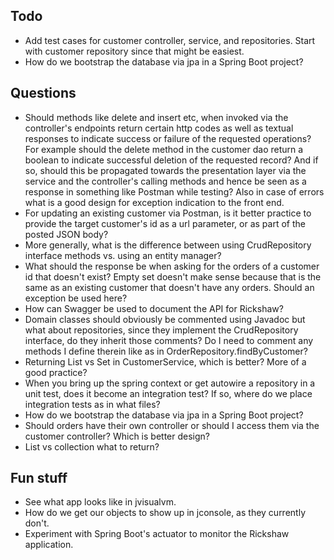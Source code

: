 Todo
---
* Add test cases for customer controller, service, and repositories. Start with customer repository since that might be easiest.
* How do we bootstrap the database via jpa in a Spring Boot project?

Questions
---
* Should methods like delete and insert etc, when invoked via the controller's endpoints return certain http codes
as well as textual responses to indicate success or failure of the requested operations? For example should the delete
method in the customer dao return a boolean to indicate successful deletion of the requested record? And if so, should
this be propagated towards the presentation layer via the service and the controller's calling methods and hence
be seen as a response in something like Postman while testing? Also in case of errors what is a good design for exception
indication to the front end.
* For updating an existing customer via Postman, is it better practice to provide the target customer's id as a url
parameter, or as part of the posted JSON body?
* More generally, what is the difference between using CrudRepository interface methods vs. using an entity manager?
* What should the response be when asking for the orders of a customer id that doesn't exist? Empty set doesn't make
sense because that is the same as an existing customer that doesn't have any orders. Should an exception be used here?
* How can Swagger be used to document the API for Rickshaw?
* Domain classes should obviously be commented using Javadoc but what about repositories, since
they implement the CrudRepository interface, do they inherit those comments? Do I need to comment 
any methods I define therein like as in OrderRepository.findByCustomer?
* Returning List vs Set in CustomerService, which is better? More of a good practice?
* When you bring up the spring context or get autowire a repository in a unit test, does it become an
integration test? If so, where do we place integration tests as in what files?
* How do we bootstrap the database via jpa in a Spring Boot project?
* Should orders have their own controller or should I access them via the customer controller? Which is
better design?
* List vs collection what to return?

Fun stuff
---
* See what app looks like in jvisualvm.
* How do we get our objects to show up in jconsole, as they currently don't.
* Experiment with Spring Boot's actuator to monitor the Rickshaw application.
